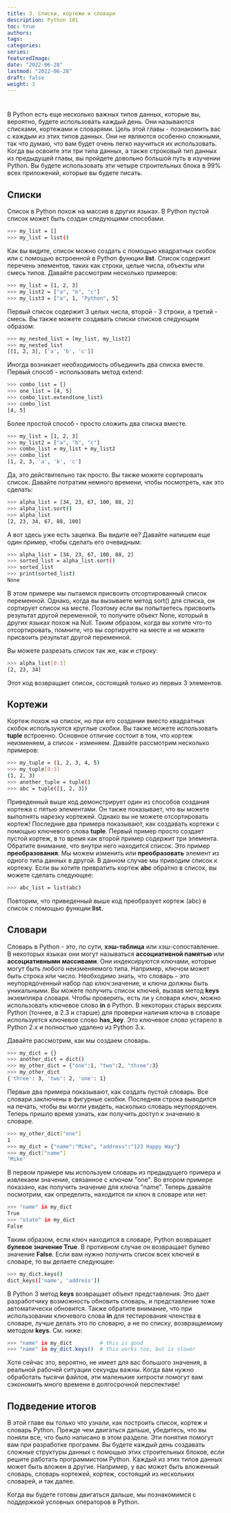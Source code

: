 ```yaml
---
title: 3. Списки, кортежи и словари
description: Python 101
toc: true
authors:
tags:
categories:
series:
featuredImage:
date: "2022-06-28"
lastmod: "2022-06-28"
draft: false
weight: 3
---
```


# 

В Python есть еще несколько важных типов данных, которые вы, вероятно, будете использовать каждый день. Они называются списками, кортежами и словарями. Цель этой главы - познакомить вас с каждым из этих типов данных. Они не являются особенно сложными, так что думаю, что вам будет очень легко научиться их использовать. Когда вы освоите эти три типа данных, а также строковый тип данных из предыдущей главы, вы пройдете довольно большой путь в изучении Python. Вы будете использовать эти четыре строительных блока в 99% всех приложений, которые вы будете писать.

## Списки

Список в Python похож на массив в других языках. В Python пустой список может быть создан следующими способами.

```sh
>>> my_list = []
>>> my_list = list()
```
Как вы видите, список можно создать с помощью квадратных скобок или с помощью встроенной в Python функции **list**. Список содержит перечень элементов, таких как строки, целые числа, объекты или смесь типов. Давайте рассмотрим несколько примеров:

```sh
>>> my_list = [1, 2, 3]
>>> my_list2 = ["a", "b", "c"]
>>> my_list3 = ["a", 1, "Python", 5]
```
Первый список содержит 3 целых числа, второй - 3 строки, а третий - смесь. Вы также можете создавать списки списков следующим образом:

```sh
>>> my_nested_list = [my_list, my_list2]
>>> my_nested_list
[[1, 2, 3], ['a', 'b', 'c']]
```
Иногда возникает необходимость объединить два списка вместе. Первый способ - использовать метод extend:

```sh
>>> combo_list = []
>>> one_list = [4, 5]
>>> combo_list.extend(one_list)
>>> combo_list
[4, 5]
```

Более простой способ - просто сложить два списка вместе.

```sh
>>> my_list = [1, 2, 3]
>>> my_list2 = ["a", "b", "c"]
>>> combo_list = my_list + my_list2
>>> combo_list
[1, 2, 3, 'a', 'b', 'c']
```
Да, это действительно так просто. Вы также можете сортировать список. Давайте потратим немного времени, чтобы посмотреть, как это сделать:

```sh
>>> alpha_list = [34, 23, 67, 100, 88, 2]
>>> alpha_list.sort()
>>> alpha_list
[2, 23, 34, 67, 88, 100]
```
А вот здесь уже есть зацепка. Вы видите ее? Давайте напишем еще один пример, чтобы сделать его очевидным:

```sh
>>> alpha_list = [34, 23, 67, 100, 88, 2]
>>> sorted_list = alpha_list.sort()
>>> sorted_list
>>> print(sorted_list)
None
```
В этом примере мы пытаемся присвоить отсортированный список переменной. Однако, когда вы вызываете метод sort() для списка, он сортирует список на месте. Поэтому если вы попытаетесь присвоить результат другой переменной, то получите объект None, который в других языках похож на Null. Таким образом, когда вы хотите что-то отсортировать, помните, что вы сортируете на месте и не можете присвоить результат другой переменной.

Вы можете разрезать список так же, как и строку:

```sh
>>> alpha_list[0:3]
[2, 23, 34]
```
Этот код возвращает список, состоящий только из первых 3 элементов.

## Кортежи

Кортеж похож на список, но при его создании вместо квадратных скобок используются круглые скобки. Вы также можете использовать **tuple** встроенно. Основное отличие состоит в том, что кортеж неизменяем, а список - изменяем. Давайте рассмотрим несколько примеров:

```sh
>>> my_tuple = (1, 2, 3, 4, 5)
>>> my_tuple[0:3]
(1, 2, 3)
>>> another_tuple = tuple()
>>> abc = tuple([1, 2, 3])
```
Приведенный выше код демонстрирует один из способов создания кортежа с пятью элементами. Он также показывает, что вы можете выполнять нарезку кортежей. Однако вы не можете отсортировать кортеж! Последние два примера показывают, как создавать кортежи с помощью ключевого слова **tuple**. Первый пример просто создает пустой кортеж, в то время как второй пример содержит три элемента. Обратите внимание, что внутри него находится список. Это пример **преобразования**. Мы можем изменить или **преобразовать** элемент из одного типа данных в другой. В данном случае мы приводим список к кортежу. Если вы хотите превратить кортеж **abc** обратно в список, вы можете сделать следующее:

```sh
>>> abc_list = list(abc)
```
Повторим, что приведенный выше код преобразует кортеж (abc) в список с помощью функции **list.**

## Словари

Словарь в Python - это, по сути, **хэш-таблица** или хэш-сопоставление. В некоторых языках они могут называться **ассоциативной памятью** или **ассоциативными массивами**. Они индексируются ключами, которые могут быть любого неизменяемого типа. Например, ключом может быть строка или число. Необходимо знать, что словарь - это неупорядоченный набор пар ключ:значение, и ключи должны быть уникальными. Вы можете получить список ключей, вызвав метод **keys** экземпляра словаря. Чтобы проверить, есть ли у словаря ключ, можно использовать ключевое слово **in** в Python. В некоторых старых версиях Python (точнее, в 2.3 и старше) для проверки наличия ключа в словаре используется ключевое слово **has_key**. Это ключевое слово устарело в Python 2.x и полностью удалено из Python 3.x.

Давайте рассмотрим, как мы создаем словарь.

```sh
>>> my_dict = {}
>>> another_dict = dict()
>>> my_other_dict = {"one":1, "two":2, "three":3}
>>> my_other_dict
{'three': 3, 'two': 2, 'one': 1}
```
Первые два примера показывают, как создать пустой словарь. Все словари заключены в фигурные скобки. Последняя строка выводится на печать, чтобы вы могли увидеть, насколько словарь неупорядочен. Теперь пришло время узнать, как получить доступ к значению в словаре.

```sh
>>> my_other_dict["one"]
1
>>> my_dict = {"name":"Mike", "address":"123 Happy Way"}
>>> my_dict["name"]
'Mike'
```
В первом примере мы используем словарь из предыдущего примера и извлекаем значение, связанное с ключом "one". Во втором примере показано, как получить значение для ключа "name". Теперь давайте посмотрим, как определить, находится ли ключ в словаре или нет:

```sh
>>> "name" in my_dict
True
>>> "state" in my_dict
False
```
Таким образом, если ключ находится в словаре, Python возвращает **булевое значение True**. В противном случае он возвращает булево значение **False**. Если вам нужно получить список всех ключей в словаре, то вы делаете следующее:

```sh
>>> my_dict.keys()
dict_keys(['name', 'address'])
```
В Python 3 метод **keys**  возвращает объект представления. Это дает разработчику возможность обновить словарь, и представление тоже автоматически обновится. Также обратите внимание, что при использовании ключевого слова **in** для тестирования членства в словаре, лучше делать это по словарю, а не по списку, возвращаемому методом **keys**. См. ниже:

```sh
>>> "name" in my_dict         # this is good
>>> "name" in my_dict.keys()  # this works too, but is slower
```
Хотя сейчас это, вероятно, не имеет для вас большого значения, в реальной рабочей ситуации секунды важны. Когда вам нужно обработать тысячи файлов, эти маленькие хитрости помогут вам сэкономить много времени в долгосрочной перспективе!

## Подведение итогов

В этой главе вы только что узнали, как построить список, кортеж и словарь Python. Прежде чем двигаться дальше, убедитесь, что вы поняли все, что было написано в этом разделе. Эти понятия помогут вам при разработке программ. Вы будете каждый день создавать сложные структуры данных с помощью этих строительных блоков, если решите работать программистом Python. Каждый из этих типов данных может быть вложен в другие. Например, у вас может быть вложенный словарь, словарь кортежей, кортеж, состоящий из нескольких словарей, и так далее.

Когда вы будете готовы двигаться дальше, мы познакомимся с поддержкой условных операторов в Python.
